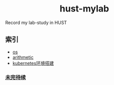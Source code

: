 # <center>hust-mylab  
  Record my lab-study in HUST  
## 索引  
*   [os](./os/os-notes.md)  
*   [arithmetic](./arithmetic/arith-notes.md)
*   [kubernetes环境搭建](./kubernetes/kube-notes.md)

### [未完待续](#readme.md)
